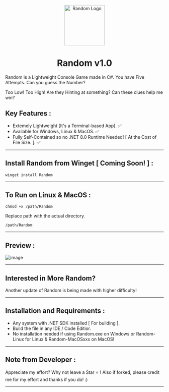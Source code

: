 <p align="center">
  <img src="https://github.com/Chill-Astro/Random/blob/main/Random.ico" width="128px" height="128px" alt="Random Logo">
</p>
<h1 align="center">Random v1.0</h1>

Random is a Lightweight Console Game made in C#. You have Five Attempts. Can you guess the Number?

Too Low! Too High! Are they Hinting at something? Can these clues help me win?

## Key Features :

- Extemely Lightweight [It's a Terminal-based App]. ✅
- Available for Windows, Linux & MacOS. ✅
- Fully Self-Contained so no .NET 8.0 Runtime Needed! [ At the Cost of File Size. ]. ✅

---

## Install Random from Winget [ Coming Soon! ] : 

    winget install Random

---

## To Run on Linux & MacOS : 

    chmod +x /path/Random 

Replace path with the actual directory.

    /path/Random

---

## Preview :

![image](https://github.com/user-attachments/assets/2bebfafa-b881-4b92-8cfb-b6475366fa78)

---

## Interested in More Random? 

Another update of Random is being made with higher difficulty!

---

## Installation and Requirements :

- Any system with .NET SDK installed [ For building ].
- Build the file in any IDE / Code Editior.
- No installation needed if using Random.exe on Windows or Random-Linux for Linux & Random-MacOSxxx on MacOS!

---

## Note from Developer :

Appreciate my effort? Why not leave a Star ⭐ ! Also if forked, please credit me for my effort and thanks if you do! :)

---
